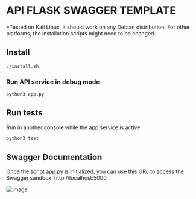# API FLASK SWAGGER TEMPLATE
*Tested on Kali Linux, it should work on any Debian distribution. For other platforms, the installation scripts might need to be changed.

## Install
```bash
./install.sh
```

### Run API service in debug mode
```bash
python3 app.py
```

## Run tests

Run in another console while the app service is active
```bash
python3 test
```
## Swagger Documentation
Once the script app.py is initialized, you can use this URL to access the Swagger sandbox: http://localhost:5000

![image](https://github.com/pedroelbanquero/flask_api_template_jwt_swagger/assets/60758685/539b6324-18ea-467d-aed2-c83d88099909)
